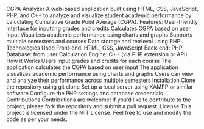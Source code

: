 CGPA Analyzer
A web-based application built using HTML, CSS, JavaScript, PHP, and C++ to analyze and visualize student academic performance by calculating Cumulative Grade Point Average (CGPA).
Features:
User-friendly interface for inputting grades and credits
Calculates CGPA based on user input
Visualizes academic performance using charts and graphs
Supports multiple semesters and courses
Data storage and retrieval using PHP .
Technologies Used
Front-end: HTML, CSS, JavaScript
Back-end: PHP
Database: from user 
Calculation Engine: C++ (via PHP extension or API)
How it Works
Users input grades and credits for each course
The application calculates the CGPA based on user input
The application visualizes academic performance using charts and graphs
Users can view and analyze their performance across multiple semesters
Installation
Clone the repository using git clone
Set up a local server using XAMPP or similar software
Configure the PHP settings and database credentials
Contributions
Contributions are welcome! If you'd like to contribute to the project, please fork the repository and submit a pull request.
License
This project is licensed under the MIT License. Feel free to use and modify the code as per your needs.
